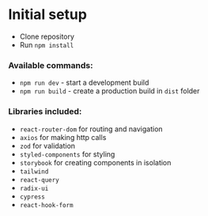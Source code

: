 # Initial setup

- Clone repository
- Run `npm install`

### Available commands:
- `npm run dev` - start a development build
- `npm run build` - create a production build in `dist` folder

### Libraries included:
- `react-router-dom` for routing and navigation
- `axios` for making http calls
- `zod` for validation
- `styled-components` for styling
- `storybook` for creating components in isolation
- `tailwind`
- `react-query`
- `radix-ui`
- `cypress`
- `react-hook-form`
